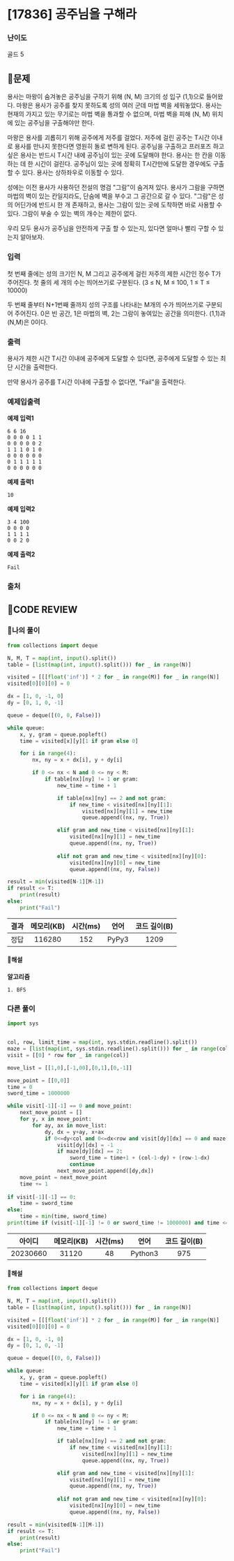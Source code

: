 # [17836] 공주님을 구해라

### **난이도**
골드 5
## **📝문제**
용사는 마왕이 숨겨놓은 공주님을 구하기 위해 (N, M) 크기의 성 입구 (1,1)으로 들어왔다. 마왕은 용사가 공주를 찾지 못하도록 성의 여러 군데 마법 벽을 세워놓았다. 용사는 현재의 가지고 있는 무기로는 마법 벽을 통과할 수 없으며, 마법 벽을 피해 (N, M) 위치에 있는 공주님을 구출해야만 한다.

마왕은 용사를 괴롭히기 위해 공주에게 저주를 걸었다. 저주에 걸린 공주는 T시간 이내로 용사를 만나지 못한다면 영원히 돌로 변하게 된다. 공주님을 구출하고 프러포즈 하고 싶은 용사는 반드시 T시간 내에 공주님이 있는 곳에 도달해야 한다. 용사는 한 칸을 이동하는 데 한 시간이 걸린다. 공주님이 있는 곳에 정확히 T시간만에 도달한 경우에도 구출할 수 있다. 용사는 상하좌우로 이동할 수 있다.



성에는 이전 용사가 사용하던 전설의 명검 "그람"이 숨겨져 있다. 용사가 그람을 구하면 마법의 벽이 있는 칸일지라도, 단숨에 벽을 부수고 그 공간으로 갈 수 있다. "그람"은 성의 어딘가에 반드시 한 개 존재하고, 용사는 그람이 있는 곳에 도착하면 바로 사용할 수 있다. 그람이 부술 수 있는 벽의 개수는 제한이 없다.

우리 모두 용사가 공주님을 안전하게 구출 할 수 있는지, 있다면 얼마나 빨리 구할 수 있는지 알아보자.
### **입력**
첫 번째 줄에는 성의 크기인 N, M 그리고 공주에게 걸린 저주의 제한 시간인 정수 T가 주어진다. 첫 줄의 세 개의 수는 띄어쓰기로 구분된다. (3 ≤ N, M ≤ 100, 1 ≤ T ≤ 10000)

두 번째 줄부터 N+1번째 줄까지 성의 구조를 나타내는 M개의 수가 띄어쓰기로 구분되어 주어진다. 0은 빈 공간, 1은 마법의 벽, 2는 그람이 놓여있는 공간을 의미한다. (1,1)과 (N,M)은 0이다.
### **출력**
용사가 제한 시간 T시간 이내에 공주에게 도달할 수 있다면, 공주에게 도달할 수 있는 최단 시간을 출력한다.

만약 용사가 공주를 T시간 이내에 구출할 수 없다면, "Fail"을 출력한다.
### **예제입출력**

**예제 입력1**

```
6 6 16
0 0 0 0 1 1
0 0 0 0 0 2
1 1 1 0 1 0
0 0 0 0 0 0
0 1 1 1 1 1
0 0 0 0 0 0
```

**예제 출력1**

```
10
```

**예제 입력2**

```
3 4 100
0 0 0 0
1 1 1 1
0 0 2 0
```

**예제 출력2**

```
Fail
```
### **출처**

## **🧐CODE REVIEW**

### **🧾나의 풀이**

```python
from collections import deque

N, M, T = map(int, input().split())
table = [list(map(int, input().split())) for _ in range(N)]

visited = [[[float('inf')] * 2 for _ in range(M)] for _ in range(N)]
visited[0][0][0] = 0

dx = [1, 0, -1, 0]
dy = [0, 1, 0, -1]

queue = deque([(0, 0, False)])

while queue:
    x, y, gram = queue.popleft()
    time = visited[x][y][1 if gram else 0]

    for i in range(4):
        nx, ny = x + dx[i], y + dy[i]

        if 0 <= nx < N and 0 <= ny < M:
            if table[nx][ny] != 1 or gram:
                new_time = time + 1

                if table[nx][ny] == 2 and not gram:
                    if new_time < visited[nx][ny][1]:
                        visited[nx][ny][1] = new_time
                        queue.append((nx, ny, True))

                elif gram and new_time < visited[nx][ny][1]:
                    visited[nx][ny][1] = new_time
                    queue.append((nx, ny, True))
                
                elif not gram and new_time < visited[nx][ny][0]:
                    visited[nx][ny][0] = new_time
                    queue.append((nx, ny, False))

result = min(visited[N-1][M-1])
if result <= T:
    print(result)
else:
    print("Fail")

```

결과	| 메모리(KB) |	시간(ms) |	언어 |	코드 길이(B)
:----:|:-----:|:-----:|:-----:|:--------:
정답|116280|152|PyPy3|1209
#### **📝해설**

**알고리즘**
```
1. BFS
```

### **다른 풀이**

```python
import sys


col, row, limit_time = map(int, sys.stdin.readline().split())
maze = [list(map(int, sys.stdin.readline().split())) for _ in range(col)]
visit = [[0] * row for _ in range(col)]

move_list = [[1,0],[-1,00],[0,1],[0,-1]]

move_point = [[0,0]]
time = 0
sword_time = 1000000

while visit[-1][-1] == 0 and move_point:
    next_move_point = []
    for y, x in move_point:
        for ay, ax in move_list:
            dy, dx = y+ay, x+ax
            if 0<=dy<col and 0<=dx<row and visit[dy][dx] == 0 and maze[dy][dx] != 1:
                visit[dy][dx] = -1
                if maze[dy][dx] == 2:
                    sword_time = time+1 + (col-1-dy) + (row-1-dx)
                    continue
                next_move_point.append([dy,dx])
    move_point = next_move_point
    time += 1
    
if visit[-1][-1] == 0:
    time = sword_time
else:
    time = min(time, sword_time)
print(time if (visit[-1][-1] != 0 or sword_time != 1000000) and time <= limit_time else 'Fail')
```

아이디 | 메모리(KB) |	시간(ms) |	언어 |	코드 길이(B) 
:-----:|:-----:|:-----:|:----:|:--------:
20230660|31120|48|Python3|975
#### **📝해설**

```python
from collections import deque

N, M, T = map(int, input().split())
table = [list(map(int, input().split())) for _ in range(N)]

visited = [[[float('inf')] * 2 for _ in range(M)] for _ in range(N)]
visited[0][0][0] = 0

dx = [1, 0, -1, 0]
dy = [0, 1, 0, -1]

queue = deque([(0, 0, False)])

while queue:
    x, y, gram = queue.popleft()
    time = visited[x][y][1 if gram else 0]

    for i in range(4):
        nx, ny = x + dx[i], y + dy[i]

        if 0 <= nx < N and 0 <= ny < M:
            if table[nx][ny] != 1 or gram:
                new_time = time + 1

                if table[nx][ny] == 2 and not gram:
                    if new_time < visited[nx][ny][1]:
                        visited[nx][ny][1] = new_time
                        queue.append((nx, ny, True))

                elif gram and new_time < visited[nx][ny][1]:
                    visited[nx][ny][1] = new_time
                    queue.append((nx, ny, True))
                
                elif not gram and new_time < visited[nx][ny][0]:
                    visited[nx][ny][0] = new_time
                    queue.append((nx, ny, False))

result = min(visited[N-1][M-1])
if result <= T:
    print(result)
else:
    print("Fail")

```